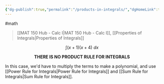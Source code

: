 ```yaml
---
{"dg-publish":true,"permalink":"/products-in-integrals/","dgHomeLink":true,"dgPassFrontmatter":false}
---
```


#math 
> [[MAT 150 Hub - Calc I|MAT 150 Hub - Calc I]], [[Properties of Integrals|Properties of Integrals]]

$$
\int (x+1)(x+4) \ dx
$$

$$\textbf{
THERE IS NO PRODUCT RULE FOR INTEGRALS
}$$

In this case, we'd have to multiply the terms to make a polynomial, and use [[Power Rule for Integrals|Power Rule for Integrals]] and [[Sum Rule for Integrals|Sum Rule for Integrals]].